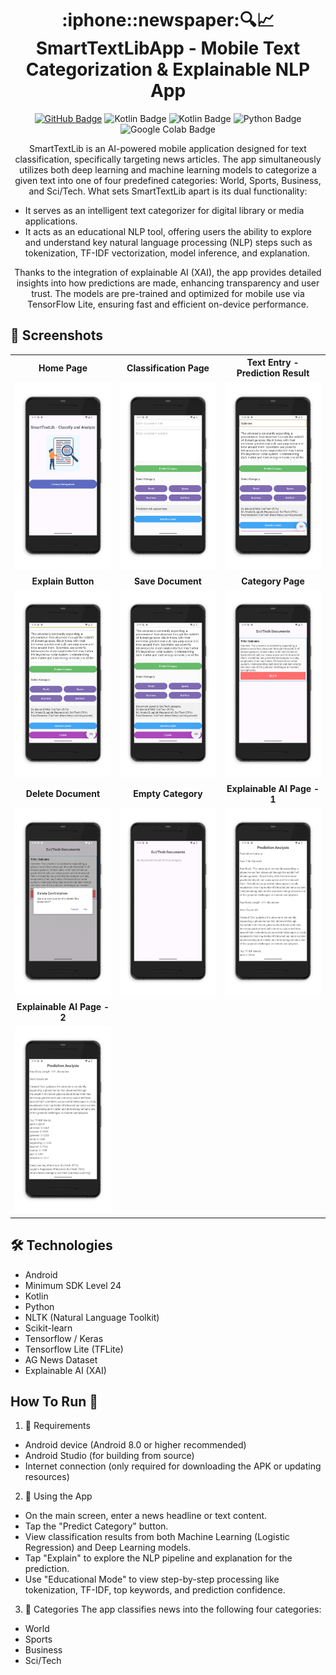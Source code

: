 <h1 align="center">:iphone::newspaper:🔍📈SmartTextLibApp - Mobile Text Categorization & Explainable NLP App</h1>

<p align="center">
  <a href="https://github.com/omerfaruksekmen"><img src="https://img.shields.io/badge/GitHub-omerfaruksekmen-4c00e6?style=for-the-badge&logo=github&logoColor=white" alt="GitHub Badge"></a>
  <img src="https://img.shields.io/badge/API-24%2B-green?style=for-the-badge" alt="Kotlin Badge">
  <img src="https://img.shields.io/badge/KOTLIN-blue?style=for-the-badge&logo=kotlin&logoColor=purple&labelColor=orange" alt="Kotlin Badge">
  <img src="https://img.shields.io/badge/python-3670A0?style=for-the-badge&logo=python&logoColor=ffdd54" alt="Python Badge">
  <img src="https://img.shields.io/badge/google_colab-F9AB00?style=for-the-badge&logo=google-colab&logoColor=white" alt="Google Colab Badge">
</p>

<p align="center">
  SmartTextLib is an AI-powered mobile application designed for text classification, specifically targeting news articles. 
  The app simultaneously utilizes both deep learning and machine learning models to categorize a given text into one of four predefined categories: World, Sports, Business, and Sci/Tech.
  What sets SmartTextLib apart is its dual functionality:
</p>

- It serves as an intelligent text categorizer for digital library or media applications.
- It acts as an educational NLP tool, offering users the ability to explore and understand key natural language processing (NLP) steps such as tokenization, TF-IDF vectorization, model inference, and explanation.

<p align="center">
  Thanks to the integration of explainable AI (XAI), the app provides detailed insights into how predictions are made, enhancing transparency and user trust. 
  The models are pre-trained and optimized for mobile use via TensorFlow Lite, ensuring fast and efficient on-device performance.
</p>

## :camera_flash: Screenshots

<table style="width: 100%; table-layout: fixed;">
  <tr>
    <th style="text-align: center; border: none;">Home Page</th>
    <th style="text-align: center; border: none;">Classification Page</th>
    <th style="text-align: center; border: none;">Text Entry - Prediction Result</th>
  </tr>
  <tr>
    <td style="height: 300px; width: 33.33%; text-align: center; border: none;">
      <img src="screenshots/1.png" style="width: 100%; height: 100%; object-fit: cover;" />
    </td>
    <td style="height: 300px; width: 33.33%; text-align: center; border: none;">
      <img src="screenshots/2.png" style="width: 100%; height: 100%; object-fit: cover;" />
    </td>
    <td style="height: 300px; width: 33.33%; text-align: center; border: none;">
      <img src="screenshots/3.png" style="width: 100%; height: 100%; object-fit: cover;" />
    </td>
  </tr>
  <tr>
    <th style="text-align: center; border: none;">Explain Button</th>
    <th style="text-align: center; border: none;">Save Document</th>
    <th style="text-align: center; border: none;">Category Page</th>
  </tr>
  <tr>
    <td style="height: 300px; width: 33.33%; text-align: center; border: none;">
      <img src="screenshots/4.png" style="width: 100%; height: 100%; object-fit: cover;" />
    </td>
    <td style="height: 300px; width: 33.33%; text-align: center; border: none;">
      <img src="screenshots/5.png" style="width: 100%; height: 100%; object-fit: cover;" />
    </td>
    <td style="height: 300px; width: 33.33%; text-align: center; border: none;">
      <img src="screenshots/6.png" style="width: 100%; height: 100%; object-fit: cover;" />
    </td>
  </tr>
  <tr>
    <th style="text-align: center; border: none;">Delete Document</th>
    <th style="text-align: center; border: none;">Empty Category</th>
    <th style="text-align: center; border: none;">Explainable AI Page - 1</th>
  </tr>
  <tr>
    <td style="height: 300px; width: 33.33%; text-align: center; border: none;">
      <img src="screenshots/7.png" style="width: 100%; height: 100%; object-fit: cover;" />
    </td>
    <td style="height: 300px; width: 33.33%; text-align: center; border: none;">
      <img src="screenshots/8.png" style="width: 100%; height: 100%; object-fit: cover;" />
    </td>
    <td style="height: 300px; width: 33.33%; text-align: center; border: none;">
      <img src="screenshots/9.png" style="width: 100%; height: 100%; object-fit: cover;" />
    </td>
  </tr>
  <tr>
    <th style="text-align: center; border: none;">Explainable AI Page - 2</th>
  </tr>
  <tr>
    <td style="height: 300px; width: 33.33%; text-align: center; border: none;">
      <img src="screenshots/10.png" style="width: 100%; height: 100%; object-fit: cover;" />
    </td>
  </tr>
</table>

## :hammer_and_wrench: Technologies
- Android
- Minimum SDK Level 24
- Kotlin
- Python
- NLTK (Natural Language Toolkit)
- Scikit-learn
- Tensorflow / Keras
- Tensorflow Lite (TFLite)
- AG News Dataset
- Explainable AI (XAI)

## How To Run 🚀

1. 📱 Requirements
- Android device (Android 8.0 or higher recommended)
- Android Studio (for building from source)
- Internet connection (only required for downloading the APK or updating resources)
2. 🧠 Using the App
- On the main screen, enter a news headline or text content.
- Tap the "Predict Category" button.
- View classification results from both Machine Learning (Logistic Regression) and Deep Learning models.
- Tap "Explain" to explore the NLP pipeline and explanation for the prediction.
- Use "Educational Mode" to view step-by-step processing like tokenization, TF-IDF, top keywords, and prediction confidence.
3. 🎯 Categories
The app classifies news into the following four categories:
- World
- Sports
- Business
- Sci/Tech
